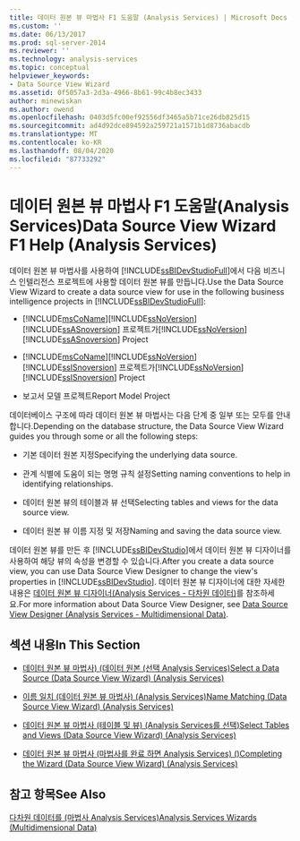 ```yaml
---
title: 데이터 원본 뷰 마법사 F1 도움말 (Analysis Services) | Microsoft Docs
ms.custom: ''
ms.date: 06/13/2017
ms.prod: sql-server-2014
ms.reviewer: ''
ms.technology: analysis-services
ms.topic: conceptual
helpviewer_keywords:
- Data Source View Wizard
ms.assetid: 0f5057a3-2d3a-4966-8b61-99c4b8ec3433
author: minewiskan
ms.author: owend
ms.openlocfilehash: 0403d5fc00ef92556df3465a5b71ce26db825d15
ms.sourcegitcommit: ad4d92dce894592a259721a1571b1d8736abacdb
ms.translationtype: MT
ms.contentlocale: ko-KR
ms.lasthandoff: 08/04/2020
ms.locfileid: "87733292"
---
```

# <a name="data-source-view-wizard-f1-help-analysis-services"></a><span data-ttu-id="18b3f-102">데이터 원본 뷰 마법사 F1 도움말(Analysis Services)</span><span class="sxs-lookup"><span data-stu-id="18b3f-102">Data Source View Wizard F1 Help (Analysis Services)</span></span>
  <span data-ttu-id="18b3f-103">데이터 원본 뷰 마법사를 사용하여 [!INCLUDE[ssBIDevStudioFull](../includes/ssbidevstudiofull-md.md)]에서 다음 비즈니스 인텔리전스 프로젝트에 사용할 데이터 원본 뷰를 만듭니다.</span><span class="sxs-lookup"><span data-stu-id="18b3f-103">Use the Data Source View Wizard to create a data source view for use in the following business intelligence projects in [!INCLUDE[ssBIDevStudioFull](../includes/ssbidevstudiofull-md.md)]:</span></span>  
  
-   [!INCLUDE[msCoName](../includes/msconame-md.md)]<span data-ttu-id="18b3f-104">[!INCLUDE[ssNoVersion](../includes/ssnoversion-md.md)] [!INCLUDE[ssASnoversion](../includes/ssasnoversion-md.md)] 프로젝트가</span><span class="sxs-lookup"><span data-stu-id="18b3f-104">[!INCLUDE[ssNoVersion](../includes/ssnoversion-md.md)] [!INCLUDE[ssASnoversion](../includes/ssasnoversion-md.md)] Project</span></span>  
  
-   [!INCLUDE[msCoName](../includes/msconame-md.md)]<span data-ttu-id="18b3f-105">[!INCLUDE[ssNoVersion](../includes/ssnoversion-md.md)] [!INCLUDE[ssISnoversion](../includes/ssisnoversion-md.md)] 프로젝트가</span><span class="sxs-lookup"><span data-stu-id="18b3f-105">[!INCLUDE[ssNoVersion](../includes/ssnoversion-md.md)] [!INCLUDE[ssISnoversion](../includes/ssisnoversion-md.md)] Project</span></span>  
  
-   <span data-ttu-id="18b3f-106">보고서 모델 프로젝트</span><span class="sxs-lookup"><span data-stu-id="18b3f-106">Report Model Project</span></span>  
  
 <span data-ttu-id="18b3f-107">데이터베이스 구조에 따라 데이터 원본 뷰 마법사는 다음 단계 중 일부 또는 모두를 안내합니다.</span><span class="sxs-lookup"><span data-stu-id="18b3f-107">Depending on the database structure, the Data Source View Wizard guides you through some or all the following steps:</span></span>  
  
-   <span data-ttu-id="18b3f-108">기본 데이터 원본 지정</span><span class="sxs-lookup"><span data-stu-id="18b3f-108">Specifying the underlying data source.</span></span>  
  
-   <span data-ttu-id="18b3f-109">관계 식별에 도움이 되는 명명 규칙 설정</span><span class="sxs-lookup"><span data-stu-id="18b3f-109">Setting naming conventions to help in identifying relationships.</span></span>  
  
-   <span data-ttu-id="18b3f-110">데이터 원본 뷰의 테이블과 뷰 선택</span><span class="sxs-lookup"><span data-stu-id="18b3f-110">Selecting tables and views for the data source view.</span></span>  
  
-   <span data-ttu-id="18b3f-111">데이터 원본 뷰 이름 지정 및 저장</span><span class="sxs-lookup"><span data-stu-id="18b3f-111">Naming and saving the data source view.</span></span>  
  
 <span data-ttu-id="18b3f-112">데이터 원본 뷰를 만든 후 [!INCLUDE[ssBIDevStudio](../includes/ssbidevstudio-md.md)]에서 데이터 원본 뷰 디자이너를 사용하여 해당 뷰의 속성을 변경할 수 있습니다.</span><span class="sxs-lookup"><span data-stu-id="18b3f-112">After you create a data source view, you can use Data Source View Designer to change the view's properties in [!INCLUDE[ssBIDevStudio](../includes/ssbidevstudio-md.md)].</span></span> <span data-ttu-id="18b3f-113">데이터 원본 뷰 디자이너에 대한 자세한 내용은 [데이터 원본 뷰 디자이너&#40;Analysis Services - 다차원 데이터&#41;](data-source-view-designer-analysis-services-multidimensional-data.md)를 참조하세요.</span><span class="sxs-lookup"><span data-stu-id="18b3f-113">For more information about Data Source View Designer, see [Data Source View Designer &#40;Analysis Services - Multidimensional Data&#41;](data-source-view-designer-analysis-services-multidimensional-data.md).</span></span>  
  
## <a name="in-this-section"></a><span data-ttu-id="18b3f-114">섹션 내용</span><span class="sxs-lookup"><span data-stu-id="18b3f-114">In This Section</span></span>  
  
-   [<span data-ttu-id="18b3f-115">데이터 원본 뷰 마법사&#41; &#40;데이터 원본 &#40;선택 Analysis Services&#41;</span><span class="sxs-lookup"><span data-stu-id="18b3f-115">Select a Data Source &#40;Data Source View Wizard&#41; &#40;Analysis Services&#41;</span></span>](select-a-data-source-data-source-view-wizard-analysis-services.md)  
  
-   [<span data-ttu-id="18b3f-116">이름 일치 &#40;데이터 원본 뷰 마법사&#41; &#40;Analysis Services&#41;</span><span class="sxs-lookup"><span data-stu-id="18b3f-116">Name Matching &#40;Data Source View Wizard&#41; &#40;Analysis Services&#41;</span></span>](name-matching-data-source-view-wizard-analysis-services.md)  
  
-   [<span data-ttu-id="18b3f-117">데이터 원본 뷰 마법사 &#40;테이블 및 뷰&#41; &#40;Analysis Services를 선택&#41;</span><span class="sxs-lookup"><span data-stu-id="18b3f-117">Select Tables and Views &#40;Data Source View Wizard&#41; &#40;Analysis Services&#41;</span></span>](select-tables-and-views-data-source-view-wizard-analysis-services.md)  
  
-   [<span data-ttu-id="18b3f-118">데이터 원본 뷰 마법사 &#40;마법사를 완료 하면 Analysis Services&#41; &#40;&#41;</span><span class="sxs-lookup"><span data-stu-id="18b3f-118">Completing the Wizard &#40;Data Source View Wizard&#41; &#40;Analysis Services&#41;</span></span>](completing-the-wizard-data-source-view-wizard-analysis-services.md)  
  
## <a name="see-also"></a><span data-ttu-id="18b3f-119">참고 항목</span><span class="sxs-lookup"><span data-stu-id="18b3f-119">See Also</span></span>  
 [<span data-ttu-id="18b3f-120">다차원 데이터를 &#40;마법사 Analysis Services&#41;</span><span class="sxs-lookup"><span data-stu-id="18b3f-120">Analysis Services Wizards &#40;Multidimensional Data&#41;</span></span>](analysis-services-wizards-multidimensional-data.md)  
  
  
